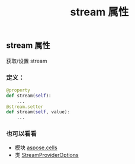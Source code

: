 ﻿---
title: stream 属性
second_title: Aspose.Cells for Python via .NET API 参考文献
description:
type: docs
weight: 60
url: /zh/python-net/aspose.cells/streamprovideroptions/stream/
is_root: false
---
## stream 属性

获取/设置 stream
### 定义：
```python
@property
def stream(self):
    ...
@stream.setter
def stream(self, value):
    ...
```

### 也可以看看
* 模块 [aspose.cells](../../)
* 类 [StreamProviderOptions](/cells/zh/python-net/aspose.cells/streamprovideroptions)
